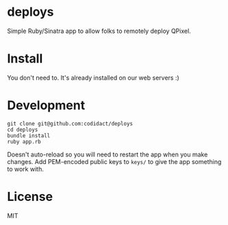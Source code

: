 # deploys
Simple Ruby/Sinatra app to allow folks to remotely deploy QPixel.

# Install
You don't need to. It's already installed on our web servers :)

# Development
```
git clone git@github.com:codidact/deploys
cd deploys
bundle install
ruby app.rb
```

Doesn't auto-reload so you will need to restart the app when you make changes. Add PEM-encoded public keys to `keys/`
to give the app something to work with.

# License
MIT
